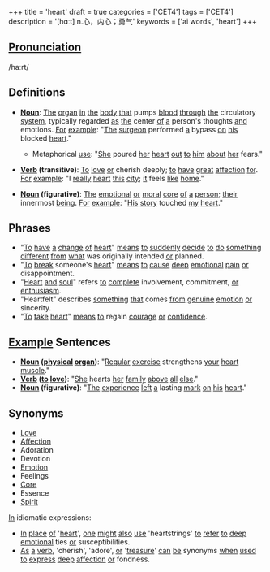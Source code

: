+++
title = 'heart'
draft = true
categories = ['CET4']
tags = ['CET4']
description = '[hɑːt] n.心，内心；勇气'
keywords = ['ai words', 'heart']
+++

## [Pronunciation](/post/pronunciation/)
/haːrt/

## Definitions
- **[Noun](/post/noun/)**: [The](/post/the/) [organ](/post/organ/) [in](/post/in/) [the](/post/the/) [body](/post/body/) [that](/post/that/) pumps [blood](/post/blood/) [through](/post/through/) [the](/post/the/) circulatory [system](/post/system/), typically regarded [as](/post/as/) [the](/post/the/) center [of](/post/of/) [a](/post/a/) person's thoughts [and](/post/and/) emotions. [For](/post/for/) [example](/post/example/): "[The](/post/the/) [surgeon](/post/surgeon/) performed [a](/post/a/) bypass [on](/post/on/) [his](/post/his/) blocked [heart](/post/heart/)." 
  - Metaphorical [use](/post/use/): "[She](/post/she/) poured [her](/post/her/) [heart](/post/heart/) [out](/post/out/) [to](/post/to/) [him](/post/him/) [about](/post/about/) [her](/post/her/) fears."
  
- **[Verb](/post/verb/) (transitive)**: [To](/post/to/) [love](/post/love/) [or](/post/or/) cherish deeply; [to](/post/to/) [have](/post/have/) [great](/post/great/) [affection](/post/affection/) [for](/post/for/). [For](/post/for/) [example](/post/example/): "I [really](/post/really/) [heart](/post/heart/) [this](/post/this/) [city](/post/city/); [it](/post/it/) feels [like](/post/like/) [home](/post/home/)."
  
- **[Noun](/post/noun/) (figurative)**: [The](/post/the/) [emotional](/post/emotional/) [or](/post/or/) [moral](/post/moral/) [core](/post/core/) [of](/post/of/) [a](/post/a/) [person](/post/person/); [their](/post/their/) innermost [being](/post/being/). [For](/post/for/) [example](/post/example/): "[His](/post/his/) [story](/post/story/) touched [my](/post/my/) [heart](/post/heart/)."

## Phrases
- "[To](/post/to/) [have](/post/have/) [a](/post/a/) [change](/post/change/) [of](/post/of/) [heart](/post/heart/)" [means](/post/means/) [to](/post/to/) [suddenly](/post/suddenly/) [decide](/post/decide/) [to](/post/to/) [do](/post/do/) [something](/post/something/) [different](/post/different/) [from](/post/from/) [what](/post/what/) was originally intended [or](/post/or/) planned.
- "[To](/post/to/) [break](/post/break/) someone's [heart](/post/heart/)" [means](/post/means/) [to](/post/to/) [cause](/post/cause/) [deep](/post/deep/) [emotional](/post/emotional/) [pain](/post/pain/) [or](/post/or/) disappointment.
- "[Heart](/post/heart/) [and](/post/and/) [soul](/post/soul/)" refers [to](/post/to/) [complete](/post/complete/) involvement, commitment, [or](/post/or/) [enthusiasm](/post/enthusiasm/).
- "Heartfelt" describes [something](/post/something/) [that](/post/that/) comes [from](/post/from/) [genuine](/post/genuine/) [emotion](/post/emotion/) [or](/post/or/) sincerity.
- "[To](/post/to/) [take](/post/take/) [heart](/post/heart/)" [means](/post/means/) [to](/post/to/) regain [courage](/post/courage/) [or](/post/or/) [confidence](/post/confidence/).

## [Example](/post/example/) Sentences
- **[Noun](/post/noun/) ([physical](/post/physical/) [organ](/post/organ/))**: "[Regular](/post/regular/) [exercise](/post/exercise/) strengthens [your](/post/your/) [heart](/post/heart/) [muscle](/post/muscle/)."
- **[Verb](/post/verb/) ([to](/post/to/) [love](/post/love/))**: "[She](/post/she/) hearts [her](/post/her/) [family](/post/family/) [above](/post/above/) [all](/post/all/) [else](/post/else/)."
- **[Noun](/post/noun/) (figurative)**: "[The](/post/the/) [experience](/post/experience/) [left](/post/left/) [a](/post/a/) lasting [mark](/post/mark/) [on](/post/on/) [his](/post/his/) [heart](/post/heart/)."

## Synonyms
- [Love](/post/love/)
- [Affection](/post/affection/)
- Adoration
- Devotion
- [Emotion](/post/emotion/)
- Feelings
- [Core](/post/core/)
- Essence
- [Spirit](/post/spirit/)

[In](/post/in/) idiomatic expressions:
- [In](/post/in/) [place](/post/place/) [of](/post/of/) '[heart](/post/heart/)', [one](/post/one/) [might](/post/might/) [also](/post/also/) [use](/post/use/) 'heartstrings' [to](/post/to/) [refer](/post/refer/) [to](/post/to/) [deep](/post/deep/) [emotional](/post/emotional/) ties [or](/post/or/) susceptibilities.
- [As](/post/as/) [a](/post/a/) [verb](/post/verb/), 'cherish', 'adore', [or](/post/or/) '[treasure](/post/treasure/)' [can](/post/can/) [be](/post/be/) synonyms [when](/post/when/) [used](/post/used/) [to](/post/to/) [express](/post/express/) [deep](/post/deep/) [affection](/post/affection/) [or](/post/or/) fondness.
